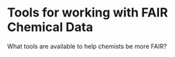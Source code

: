 # Tools for working with FAIR Chemical Data

What tools are available to help chemists be more FAIR?